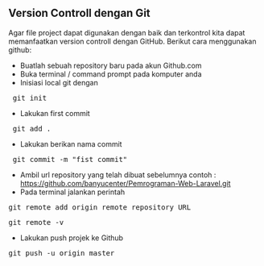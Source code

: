 
## Version Controll dengan Git

Agar file project dapat digunakan dengan baik dan terkontrol kita dapat memanfaatkan version controll dengan GitHub. Berikut cara menggunakan github:

- Buatlah sebuah repository baru pada akun Github.com
- Buka terminal / command prompt pada komputer anda
- Inisiasi local git dengan
<pre> git init </pre>
- Lakukan first commit
<pre> git add . </pre>
- Lakukan berikan nama commit
<pre> git commit -m "fist commit" </pre>
- Ambil url repository yang telah dibuat sebelumnya
contoh : https://github.com/banyucenter/Pemrograman-Web-Laravel.git
- Pada terminal jalankan perintah
<pre>git remote add origin remote repository URL</pre>
<pre>git remote -v</pre>
- Lakukan push projek ke Github
<pre>git push -u origin master</pre>